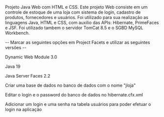 Projeto Java Web com HTML e CSS. Este projeto Web consiste em um controle de estoque de uma loja com sistema de login, cadastro de produtos, fornecedores e usuários. Foi utilizado para sua realização as linguagens Java, HTML e CSS, com auxilio das APIs: Hibernate, PrimeFaces e JSF. Foi utilizado tambem o servidor TomCat 8.5 e o SGBD MySQL Workbench.

-- Marcar as seguintes opções em Project Facets e utilizar as seguintes versões --

Dynamic Web Module 3.0

Java 19

Java Server Faces 2.2

Criar uma base de dados no banco de dados com o nome "jloja"

Editar o login e o password do banco de dados no hibernate.cfx.xml

Adicionar um login e uma senha na tabela usuários para poder efetuar o login na aplicação
